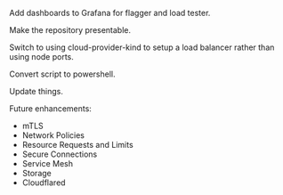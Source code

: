 Add dashboards to Grafana for flagger and load tester.

Make the repository presentable.

Switch to using cloud-provider-kind to setup a load balancer rather than using node ports.

Convert script to powershell.

Update things.

Future enhancements:
  - mTLS
  - Network Policies
  - Resource Requests and Limits
  - Secure Connections
  - Service Mesh
  - Storage
  - Cloudflared
